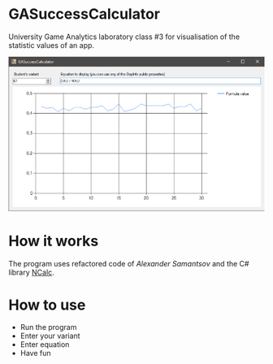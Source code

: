 # GASuccessCalculator
University Game Analytics laboratory class #3 for visualisation of the statistic values of an app.

![Demonstration of the program](program-screen.png)

# How it works
The program uses refactored code of *Alexander Samantsov* and the C# library [NCalc](https://github.com/sheetsync/NCalc).

# How to use
- Run the program
- Enter your variant
- Enter equation
- Have fun
